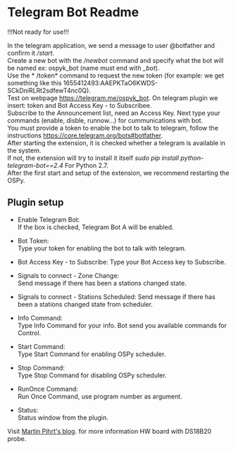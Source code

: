 Telegram Bot Readme
====

!!!Not ready for use!!!

In the telegram application, we send a message to user @botfather and confirm it */start*.  
Create a new bot with the */newbot* command and specify what the bot will be named ex: ospyk_bot (name must end with *_bot*).  
Use the * /token* command to request the new token (for example: we get something like this 1655412493:AAEPKTaO6KWDS-SCkDniRLRt2sdfewT4nc0Q).  
Test on webpage https://telegram.me/ospyk_bot. On telegram plugin we insert: token and Bot Access Key - to Subscribee.  
Subscribe to the Announcement list, need an Access Key. Next type your commands (enable, disble, runnow...) for cummunications with bot.  
You must provide a token to enable the bot to talk to telegram, follow the instructions https://core.telegram.org/bots#botfather.  
After starting the extension, it is checked whether a telegram is available in the system.  
If not, the extension will try to install it itself *sudo pip install python-telegram-bot==2.4* For Python 2.7.  
After the first start and setup of the extension, we recommend restarting the OSPy.


Plugin setup
-----------

* Enable Telegram Bot:  
  If the box is checked, Telegram Bot A will be enabled.  

* Bot Token:  
  Type your token for enabling the bot to talk with telegram.

* Bot Access Key - to Subscribe:
  Type your Bot Access key to Subscribe.  

* Signals to connect - Zone Change:  
  Send message if there has been a stations changed state.

* Signals to connect - Stations Scheduled:
  Send message if there has been a stations changed state from scheduler.  

* Info Command:  
  Type Info Command for your info. Bot send you available commands for Control.  

* Start Command:  
  Type Start Command for enabling OSPy scheduler.  

* Stop Command:  
  Type Stop Command for disabling OSPy scheduler.  

* RunOnce Command:  
  Run Once Command, use program number as argument.  

* Status:  
  Status window from the plugin.

Visit [Martin Pihrt's blog](https://pihrt.com/elektronika/380-moje-raspberry-pi-plugin-ospy-mereni-teploty-pomoci-ds18b20). for more information HW board with DS18B20 probe.
